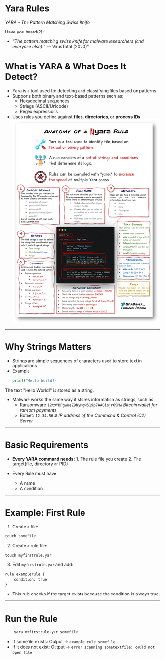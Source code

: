 
# Yara Rules



*YARA – The Pattern Matching Swiss Knife*

Have you heard(?):

- _“The pattern matching swiss knife for malware researchers (and everyone else).”_ — VirusTotal (2020)"

# What is YARA & What Does It Detect?
- Yara  is a tool used for detecting and classifying files based on patterns
- Supports both binary and text-based patterns such as:
	 - Hexadecimal sequences
	 - Strings (ASCII/Unicode)
	 - Regex expressions
- Uses rules you define against **files**, **directories**, or **process IDs**
![Hashing Example](../../assets/img11.png)
---
# Why Strings Matters

- Strings are simple sequences of characters used to store text in applications
- Example
	 ```python
	 print("Hello World!)
	 ```
 The text "Hello World!" is stored as a string.

 - Malware works the same way it stores information as strings, such as:
	-  Ransomware
		``12t9YDPgwueZ9NyMgw519p7AA8isjr6SMw``
		*Bitcoin wallet for ransom payments*
	-  Botnet:
		``12.34.56.8``
		*IP address of the Command & Control (C2) Server*
---

# Basic Requirements

- **Every YARA command needs:**
		1. The rule file you create
		2. The target(file, directory or PID)
		
- Every Rule must have
	- A name
	- A condition
---
# Example: First Rule

1. Create a file:
```python
touch somefile
```
2. Create a rule file:
 ```python
touch myfirstrule.yar  
   ```
3. Edit ``myfirstrule.yar`` and add:
```python 
rule examplerule {
	condition: true
}
```
- This rule checks if the target exists because the condition is always true.


---
# Run the Rule

```python
	yara myfirstrule.yar somefile
```
- If somefile exists:
	Output -> ``example rule somefile``
- If it does not exist:
	Output -> ``error scanning sometextfile: could not open file``